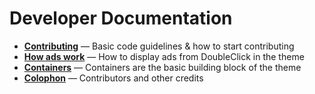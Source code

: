 # Developer Documentation

- **[Contributing](./contributing.md)** — Basic code guidelines & how to start contributing
- **[How ads work](./ads.md)** — How to display ads from DoubleClick in the theme
- **[Containers](./containers.md)** — Containers are the basic building block of the theme
- **[Colophon](./colophon.md)** — Contributors and other credits
